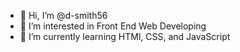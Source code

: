 - 👋 Hi, I’m @d-smith56
- 👀 I’m interested in Front End Web Developing
- 🌱 I’m currently learning HTMl, CSS, and JavaScript


<!---
d-smith56/d-smith56 is a ✨ special ✨ repository because its `README.md` (this file) appears on your GitHub profile.
You can click the Preview link to take a look at your changes.
--->
